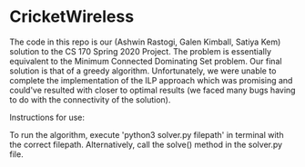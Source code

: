# CricketWireless

The code in this repo is our (Ashwin Rastogi, Galen Kimball, Satiya Kem) solution to the
CS 170 Spring 2020 Project. The problem is essentially equivalent to the Minimum Connected
Dominating Set problem. Our final solution is that of a greedy algorithm. Unfortunately, we
were unable to complete the implementation of the ILP approach which was promising and could've
resulted with closer to optimal results (we faced many bugs having to do with the connectivity of
the solution).

Instructions for use:

To run the algorithm, execute 'python3 solver.py filepath' in terminal with the correct filepath.
Alternatively, call the solve() method in the solver.py file.